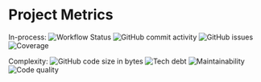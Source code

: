 # Project Metrics
In-process:
![Workflow Status](https://img.shields.io/github/workflow/status/jmartinez-29/COMP370_GroupActivity4/Java%20CI%20with%20Maven)
![GitHub commit activity](https://img.shields.io/github/commit-activity/w/jmartinez-29/COMP370_GroupActivity4)
![GitHub issues](https://img.shields.io/github/issues/jmartinez-29/COMP370_GroupActivity4)
![Coverage](https://img.shields.io/codecov/c/github/jmartinez-29/COMP370_GroupActivity4)

Complexity:
![GitHub code size in bytes](https://img.shields.io/github/languages/code-size/jmartinez-29/COMP370_GroupActivity4)
![Tech debt](https://img.shields.io/codeclimate/tech-debt/jmartinez-29/COMP370_GroupActivity4)
![Maintainability](https://img.shields.io/codeclimate/maintainability/jmartinez-29/COMP370_GroupActivity4)
![Code quality](https://img.shields.io/codefactor/grade/github/jmartinez-29/COMP370_GroupActivity4?label=Code%20quality)
